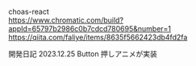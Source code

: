 choas-react  
https://www.chromatic.com/build?appId=65797b2986c0b7cdcd780695&number=1  
https://qiita.com/faliye/items/8635f5662423db4fd2fa  

開発日記
2023.12.25
Button 押しアニメが実装

